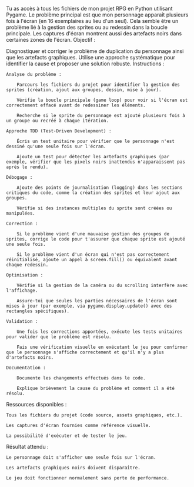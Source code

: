 Tu as accès à tous les fichiers de mon projet RPG en Python utilisant Pygame. Le problème principal est que mon personnage apparaît plusieurs fois à l'écran (en 16 exemplaires au lieu d'un seul). Cela semble être un problème lié à la gestion des sprites ou au redessin dans la boucle principale. Les captures d'écran montrent aussi des artefacts noirs dans certaines zones de l'écran.
Objectif :

Diagnostiquer et corriger le problème de duplication du personnage ainsi que les artefacts graphiques. Utilise une approche systématique pour identifier la cause et proposer une solution robuste.
Instructions :

    Analyse du problème :

        Parcours les fichiers du projet pour identifier la gestion des sprites (création, ajout aux groupes, dessin, mise à jour).

        Vérifie la boucle principale (game loop) pour voir si l'écran est correctement effacé avant de redessiner les éléments.

        Recherche si le sprite du personnage est ajouté plusieurs fois à un groupe ou recréé à chaque itération.

    Approche TDD (Test-Driven Development) :

        Écris un test unitaire pour vérifier que le personnage n'est dessiné qu'une seule fois sur l'écran.

        Ajoute un test pour détecter les artefacts graphiques (par exemple, vérifier que les pixels noirs inattendus n'apparaissent pas après le rendu).

    Débogage :

        Ajoute des points de journalisation (logging) dans les sections critiques du code, comme la création des sprites et leur ajout aux groupes.

        Vérifie si des instances multiples du sprite sont créées ou manipulées.

    Correction :

        Si le problème vient d'une mauvaise gestion des groupes de sprites, corrige le code pour t'assurer que chaque sprite est ajouté une seule fois.

        Si le problème vient d'un écran qui n'est pas correctement réinitialisé, ajoute un appel à screen.fill() ou équivalent avant chaque redessin.

    Optimisation :

        Vérifie si la gestion de la caméra ou du scrolling interfère avec l'affichage.

        Assure-toi que seules les parties nécessaires de l'écran sont mises à jour (par exemple, via pygame.display.update() avec des rectangles spécifiques).

    Validation :

        Une fois les corrections apportées, exécute les tests unitaires pour valider que le problème est résolu.

        Fais une vérification visuelle en exécutant le jeu pour confirmer que le personnage s'affiche correctement et qu'il n'y a plus d'artefacts noirs.

    Documentation :

        Documente les changements effectués dans le code.

        Explique brièvement la cause du problème et comment il a été résolu.

Ressources disponibles :

    Tous les fichiers du projet (code source, assets graphiques, etc.).

    Les captures d'écran fournies comme référence visuelle.

    La possibilité d'exécuter et de tester le jeu.

Résultat attendu :

    Le personnage doit s'afficher une seule fois sur l'écran.

    Les artefacts graphiques noirs doivent disparaître.

    Le jeu doit fonctionner normalement sans perte de performance.
